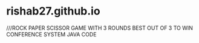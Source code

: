 # rishab27.github.io
///ROCK PAPER SCISSOR GAME WITH 3 ROUNDS BEST OUT OF 3 TO WIN
CONFERENCE SYSTEM JAVA CODE

